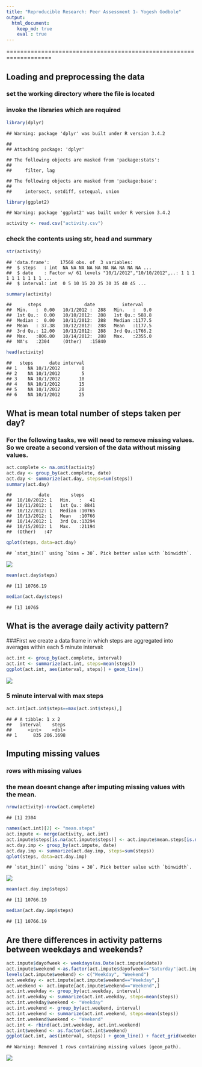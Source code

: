 ```yaml
---
title: "Reproducible Research: Peer Assessment 1- Yogesh Godbole"
output: 
  html_document:
    keep_md: true
    eval : true
---
```

===================================================================

## Loading and preprocessing the data
### set the working directory where the file is located
### invoke the libraries which are required

```r
library(dplyr)
```

```
## Warning: package 'dplyr' was built under R version 3.4.2
```

```
## 
## Attaching package: 'dplyr'
```

```
## The following objects are masked from 'package:stats':
## 
##     filter, lag
```

```
## The following objects are masked from 'package:base':
## 
##     intersect, setdiff, setequal, union
```

```r
library(ggplot2)
```

```
## Warning: package 'ggplot2' was built under R version 3.4.2
```

```r
activity <- read.csv("activity.csv")
```

### check the contents using str, head and summary

```r
str(activity)
```

```
## 'data.frame':	17568 obs. of  3 variables:
##  $ steps   : int  NA NA NA NA NA NA NA NA NA NA ...
##  $ date    : Factor w/ 61 levels "10/1/2012","10/10/2012",..: 1 1 1 1 1 1 1 1 1 1 ...
##  $ interval: int  0 5 10 15 20 25 30 35 40 45 ...
```

```r
summary(activity)
```

```
##      steps                date          interval     
##  Min.   :  0.00   10/1/2012 :  288   Min.   :   0.0  
##  1st Qu.:  0.00   10/10/2012:  288   1st Qu.: 588.8  
##  Median :  0.00   10/11/2012:  288   Median :1177.5  
##  Mean   : 37.38   10/12/2012:  288   Mean   :1177.5  
##  3rd Qu.: 12.00   10/13/2012:  288   3rd Qu.:1766.2  
##  Max.   :806.00   10/14/2012:  288   Max.   :2355.0  
##  NA's   :2304     (Other)   :15840
```

```r
head(activity)
```

```
##   steps      date interval
## 1    NA 10/1/2012        0
## 2    NA 10/1/2012        5
## 3    NA 10/1/2012       10
## 4    NA 10/1/2012       15
## 5    NA 10/1/2012       20
## 6    NA 10/1/2012       25
```

## What is mean total number of steps taken per day?
### For the following tasks, we will need to remove missing values. So we create a second version of the data without missing values.


```r
act.complete <- na.omit(activity)
act.day <- group_by(act.complete, date)
act.day <- summarize(act.day, steps=sum(steps))
summary(act.day)
```

```
##          date        steps      
##  10/10/2012: 1   Min.   :   41  
##  10/11/2012: 1   1st Qu.: 8841  
##  10/12/2012: 1   Median :10765  
##  10/13/2012: 1   Mean   :10766  
##  10/14/2012: 1   3rd Qu.:13294  
##  10/15/2012: 1   Max.   :21194  
##  (Other)   :47
```

```r
qplot(steps, data=act.day)
```

```
## `stat_bin()` using `bins = 30`. Pick better value with `binwidth`.
```

![](PA1_template_files/figure-html/unnamed-chunk-3-1.png)<!-- -->

```r
mean(act.day$steps)
```

```
## [1] 10766.19
```

```r
median(act.day$steps)
```

```
## [1] 10765
```

## What is the average daily activity pattern?

###First we create a data frame in which steps are aggregated into averages within each 5 minute interval:

```r
act.int <- group_by(act.complete, interval)
act.int <- summarize(act.int, steps=mean(steps))
ggplot(act.int, aes(interval, steps)) + geom_line()
```

![](PA1_template_files/figure-html/unnamed-chunk-4-1.png)<!-- -->

### 5 minute interval with max steps

```r
act.int[act.int$steps==max(act.int$steps),]
```

```
## # A tibble: 1 x 2
##   interval    steps
##      <int>    <dbl>
## 1      835 206.1698
```

## Imputing missing values
### rows with missing values
### the mean doesnt change after imputing missing values with the mean.

```r
nrow(activity)-nrow(act.complete)
```

```
## [1] 2304
```

```r
names(act.int)[2] <- "mean.steps"
act.impute <- merge(activity, act.int)
act.impute$steps[is.na(act.impute$steps)] <- act.impute$mean.steps[is.na(act.impute$steps)]
act.day.imp <- group_by(act.impute, date)
act.day.imp <- summarize(act.day.imp, steps=sum(steps))
qplot(steps, data=act.day.imp)
```

```
## `stat_bin()` using `bins = 30`. Pick better value with `binwidth`.
```

![](PA1_template_files/figure-html/unnamed-chunk-6-1.png)<!-- -->

```r
mean(act.day.imp$steps)
```

```
## [1] 10766.19
```

```r
median(act.day.imp$steps)
```

```
## [1] 10766.19
```

## Are there differences in activity patterns between weekdays and weekends?


```r
act.impute$dayofweek <- weekdays(as.Date(act.impute$date))
act.impute$weekend <-as.factor(act.impute$dayofweek=="Saturday"|act.impute$dayofweek=="Sunday")
levels(act.impute$weekend) <- c("Weekday", "Weekend")
act.weekday <- act.impute[act.impute$weekend=="Weekday",]
act.weekend <- act.impute[act.impute$weekend=="Weekend",]
act.int.weekday <- group_by(act.weekday, interval)
act.int.weekday <- summarize(act.int.weekday, steps=mean(steps))
act.int.weekday$weekend <- "Weekday"
act.int.weekend <- group_by(act.weekend, interval)
act.int.weekend <- summarize(act.int.weekend, steps=mean(steps))
act.int.weekend$weekend <- "Weekend"
act.int <- rbind(act.int.weekday, act.int.weekend)
act.int$weekend <- as.factor(act.int$weekend)
ggplot(act.int, aes(interval, steps)) + geom_line() + facet_grid(weekend ~ .)
```

```
## Warning: Removed 1 rows containing missing values (geom_path).
```

![](PA1_template_files/figure-html/unnamed-chunk-7-1.png)<!-- -->
